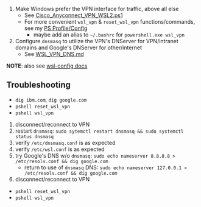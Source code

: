 1. Make Windows prefer the VPN interface for traffic, above all else
    - See [Cisco\_Anyconnect\_VPN\_WSL2.ps1](./Cisco_Anyconnect_VPN_WSL2.ps1)
    - For more convenient `wsl_vpn` & `reset_wsl_vpn` functions/commands, see my [PS Profile/Config](https://github.com/treatmesubj/Tips-Tricks/blob/master/configs/PowerShell/Microsoft.PowerShell_profile.ps1)
        - maybe add an alias to `~/.bashrc` for `powershell.exe wsl_vpn`
2. Configure `dnsmasq` to utilize the VPN's DNServer for VPN/intranet domains and Google's DNServer for other/internet
    - See [WSL\_VPN\_DNS.md](./WSL_VPN_DNS.md)

**NOTE**: also see [wsl-config docs](https://github.com/MicrosoftDocs/WSL/blob/main/WSL/wsl-config.md)

## Troubleshooting
- `dig ibm.com`, `dig google.com`
- `pshell reset_wsl_vpn`
- `pshell wsl_vpn`
1. disconnect/reconnect to VPN
2. restart `dnsmasq`: `sudo sytemctl restart dnsmasq && sudo systemctl status dnsmasq`
3. verify `/etc/dnsmasq.conf` is as expected
4. verify `/etc/wsl.conf` is as expected
5. try Google's DNS w/o `dnsmasq`: `sudo echo nameserver 8.8.8.8 > /etc/resolv.conf && dig google.com`
    - return to use of `dnsmasq` DNS: `sudo echo nameserver 127.0.0.1 > /etc/resolv.conf && dig google.com`
6. disconnect/reconnect to VPN
- `pshell reset_wsl_vpn`
- `pshell wsl_vpn`
